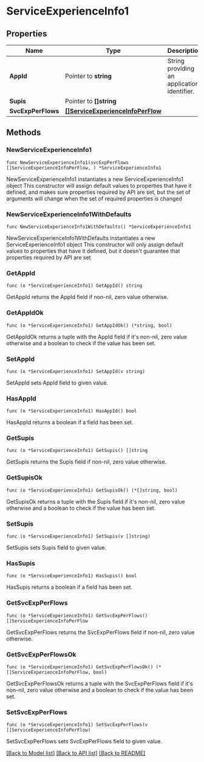 # ServiceExperienceInfo1

## Properties

Name | Type | Description | Notes
------------ | ------------- | ------------- | -------------
**AppId** | Pointer to **string** | String providing an application identifier. | [optional] 
**Supis** | Pointer to **[]string** |  | [optional] 
**SvcExpPerFlows** | [**[]ServiceExperienceInfoPerFlow**](ServiceExperienceInfoPerFlow.md) |  | 

## Methods

### NewServiceExperienceInfo1

`func NewServiceExperienceInfo1(svcExpPerFlows []ServiceExperienceInfoPerFlow, ) *ServiceExperienceInfo1`

NewServiceExperienceInfo1 instantiates a new ServiceExperienceInfo1 object
This constructor will assign default values to properties that have it defined,
and makes sure properties required by API are set, but the set of arguments
will change when the set of required properties is changed

### NewServiceExperienceInfo1WithDefaults

`func NewServiceExperienceInfo1WithDefaults() *ServiceExperienceInfo1`

NewServiceExperienceInfo1WithDefaults instantiates a new ServiceExperienceInfo1 object
This constructor will only assign default values to properties that have it defined,
but it doesn't guarantee that properties required by API are set

### GetAppId

`func (o *ServiceExperienceInfo1) GetAppId() string`

GetAppId returns the AppId field if non-nil, zero value otherwise.

### GetAppIdOk

`func (o *ServiceExperienceInfo1) GetAppIdOk() (*string, bool)`

GetAppIdOk returns a tuple with the AppId field if it's non-nil, zero value otherwise
and a boolean to check if the value has been set.

### SetAppId

`func (o *ServiceExperienceInfo1) SetAppId(v string)`

SetAppId sets AppId field to given value.

### HasAppId

`func (o *ServiceExperienceInfo1) HasAppId() bool`

HasAppId returns a boolean if a field has been set.

### GetSupis

`func (o *ServiceExperienceInfo1) GetSupis() []string`

GetSupis returns the Supis field if non-nil, zero value otherwise.

### GetSupisOk

`func (o *ServiceExperienceInfo1) GetSupisOk() (*[]string, bool)`

GetSupisOk returns a tuple with the Supis field if it's non-nil, zero value otherwise
and a boolean to check if the value has been set.

### SetSupis

`func (o *ServiceExperienceInfo1) SetSupis(v []string)`

SetSupis sets Supis field to given value.

### HasSupis

`func (o *ServiceExperienceInfo1) HasSupis() bool`

HasSupis returns a boolean if a field has been set.

### GetSvcExpPerFlows

`func (o *ServiceExperienceInfo1) GetSvcExpPerFlows() []ServiceExperienceInfoPerFlow`

GetSvcExpPerFlows returns the SvcExpPerFlows field if non-nil, zero value otherwise.

### GetSvcExpPerFlowsOk

`func (o *ServiceExperienceInfo1) GetSvcExpPerFlowsOk() (*[]ServiceExperienceInfoPerFlow, bool)`

GetSvcExpPerFlowsOk returns a tuple with the SvcExpPerFlows field if it's non-nil, zero value otherwise
and a boolean to check if the value has been set.

### SetSvcExpPerFlows

`func (o *ServiceExperienceInfo1) SetSvcExpPerFlows(v []ServiceExperienceInfoPerFlow)`

SetSvcExpPerFlows sets SvcExpPerFlows field to given value.



[[Back to Model list]](../README.md#documentation-for-models) [[Back to API list]](../README.md#documentation-for-api-endpoints) [[Back to README]](../README.md)


